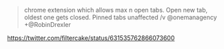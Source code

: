> chrome extension which allows max n open tabs. Open new tab, oldest one gets closed. Pinned tabs unaffected /v @onemanagency +@RobinDrexler

https://twitter.com/filtercake/status/631535762866073600
